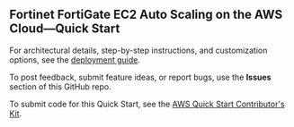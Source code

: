 ## Fortinet FortiGate EC2 Auto Scaling on the AWS Cloud—Quick Start

For architectural details, step-by-step instructions, and customization options, see the [deployment guide](https://fwd.aws/xjzgv).

To post feedback, submit feature ideas, or report bugs, use the **Issues** section of this GitHub repo. 

To submit code for this Quick Start, see the [AWS Quick Start Contributor's Kit](https://aws-quickstart.github.io/).

